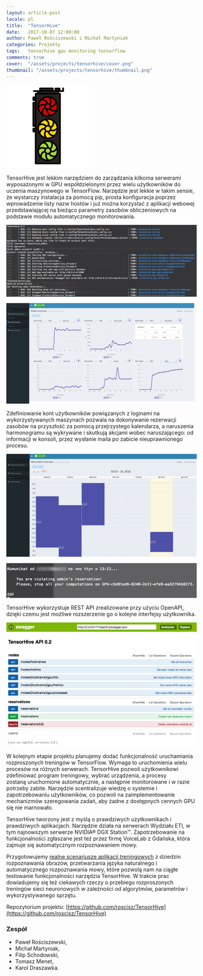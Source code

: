 ```yaml
---
layout: article-post
locale: pl
title:  "TensorHive"
date:   2017-10-07 12:00:00
author: Paweł Rościszewski i Michał Martyniak
categories: Projekty
tags:	tensorhive gpu monitoring tensorflow
comments: true
cover:  "/assets/projects/tensorhive/cover.png"
thumbnail: "/assets/projects/tensorhive/thumbnail.png"
---
```


![Logo TH](/assets/projects/tensorhive/thumbnail.png)

TensorHive jest lekkim narzędziem do zarządzania kilkoma serwerami wyposażonymi w GPU
współdzielonymi przez wielu użytkowników do uczenia maszynowego w TensorFlow. Narzędzie
jest lekkie w takim sensie, że wystarczy instalacja za pomocą pip, prosta konfiguracja poprzez
wprowadzenie listy nazw hostów i już można korzystać z aplikacji webowej przedstawiającej
na bieżąco parametry zasobów obliczeniowych na podstawie modułu automatycznego monitorowania.

![Terminal z uruchomionym TensorHive](/assets/projects/tensorhive/terminal.png)

![Monitorowanie](/assets/projects/tensorhive/monitoring.png)

Zdefiniowanie kont użytkowników powiązanych z loginami na wykorzystywanych maszynach pozwala
na dokonywanie rezerwacji zasobów na przyszłość za pomocą przejrzystego kalendarza, a naruszenia
harmonogramu są wykrywane i skutkują akcjami wobec naruszającego: od informacji w konsoli, przez
wysłanie maila po zabicie nieuprawnionego procesu.

![Rezerwacje](/assets/projects/tensorhive/reservations.png)

![Naruszenie](/assets/projects/tensorhive/violation.png)  

TensorHive wykorzystuje REST API zrealizowane przy użyciu OpenAPI, dzięki czemu jest możliwe 
rozszerzenie go o kolejne interfejsy użytkownika.

![swagger](/assets/projects/tensorhive/swagger.png)

W kolejnym etapie projektu planujemy dodać funkcjonalność uruchamiania rozproszonych treningów
w TensorFlow. Wymaga to uruchomienia wielu procesów na różnych serwerach. TensorHive pozwoli
użytkownikowi zdefiniować program treningowy, wybrać urządzenia, a procesy zostaną uruchomione
automatycznie, a następnie monitorowane i w razie potrzeby zabite. Narzędzie scentralizuje
wiedzę o systemie i zapotrzebowaniu użytkowników, co pozwoli na zaimplementowanie mechanizmów
szeregowania zadań, aby żadne z dostępnych cennych GPU się nie marnowało.

TensorHive tworzony jest z myślą o prawdziwych użytkownikach i prawdziwych aplikacjach. Narzędzie
działa na serwerach Wydziału ETI, w tym najnowszym serwerze NVIDIA® DGX Station™. Zapotrzebowanie
na funkcjonalności zgłaszane jest też przez firmę VoiceLab z Gdańska, która zajmuje się
automatycznym rozpoznawaniem mowy.

Przygotowujemy [realne scenariusze aplikacji treningowych](https://github.com/roscisz/TensorHive/tree/develop/examples "Przykładowe aplikacje")
z dziedzin rozpoznawania obrazów,
przetwarzania języka naturalnego i automatycznego rozpoznawania mowy, które pozwolą nam na
ciągłe testowanie funkcjonalności narzędzia TensorHive. W trakcie prac dowiadujemy się też
ciekawych rzeczy o przebiegu rozproszonych treningów sieci neuronowych w zależności od algorytmów, parametrów
i wykorzystywanego sprzętu. 


Repozytorium projektu: [https://github.com/roscisz/TensorHive](https://github.com/roscisz/TensorHive)

### Zespół
- Paweł Rościszewski,
- Michał Martyniak,
- Filip Schodowski,
- Tomasz Menet,
- Karol Draszawka.
